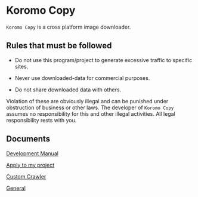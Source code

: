 # Koromo Copy

`Koromo Copy` is a cross platform image downloader.

## Rules that must be followed

 * Do not use this program/project to generate excessive traffic to specific sites.

 * Never use downloaded-data for commercial purposes.

 * Do not share downloaded data with others.

Violation of these are obviously illegal and can be punished under obstruction of business or other laws.
The developer of `Koromo Copy` assumes no responsibility for this and other illegal activities.
All legal responsibility rests with you.

## Documents

[Development Manual](Document/Development.md)

[Apply to my project](Document/Embedding.md)

[Custom Crawler](Document/CustomCrawler.md)

[General](Document/General.md)